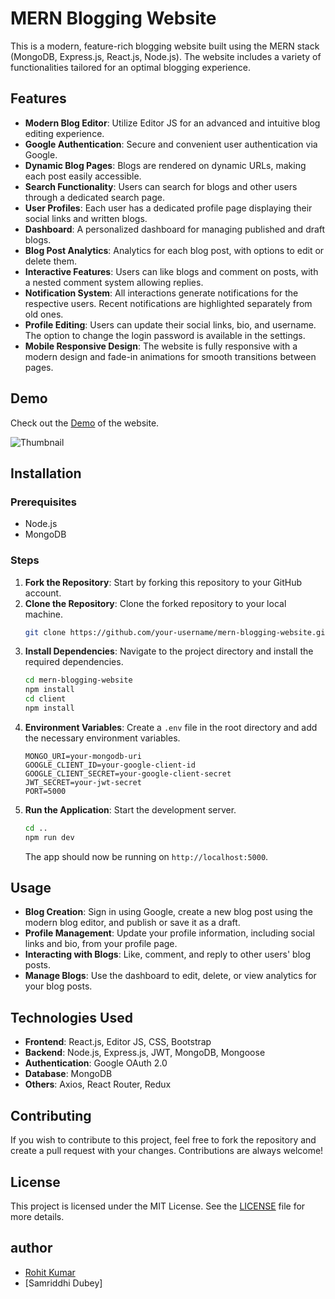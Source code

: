 # MERN Blogging Website

This is a modern, feature-rich blogging website built using the MERN stack (MongoDB, Express.js, React.js, Node.js). The website includes a variety of functionalities tailored for an optimal blogging experience.

## Features

- **Modern Blog Editor**: Utilize Editor JS for an advanced and intuitive blog editing experience.
- **Google Authentication**: Secure and convenient user authentication via Google.
- **Dynamic Blog Pages**: Blogs are rendered on dynamic URLs, making each post easily accessible.
- **Search Functionality**: Users can search for blogs and other users through a dedicated search page.
- **User Profiles**: Each user has a dedicated profile page displaying their social links and written blogs.
- **Dashboard**: A personalized dashboard for managing published and draft blogs.
- **Blog Post Analytics**: Analytics for each blog post, with options to edit or delete them.
- **Interactive Features**: Users can like blogs and comment on posts, with a nested comment system allowing replies.
- **Notification System**: All interactions generate notifications for the respective users. Recent notifications are highlighted separately from old ones.
- **Profile Editing**: Users can update their social links, bio, and username. The option to change the login password is available in the settings.
- **Mobile Responsive Design**: The website is fully responsive with a modern design and fade-in animations for smooth transitions between pages.

## Demo

Check out the [Demo](#) of the website.

![Thumbnail](#)

## Installation

### Prerequisites

- Node.js
- MongoDB

### Steps

1. **Fork the Repository**: Start by forking this repository to your GitHub account.
2. **Clone the Repository**: Clone the forked repository to your local machine.
    ```bash
    git clone https://github.com/your-username/mern-blogging-website.git
    ```
3. **Install Dependencies**: Navigate to the project directory and install the required dependencies.
    ```bash
    cd mern-blogging-website
    npm install
    cd client
    npm install
    ```
4. **Environment Variables**: Create a `.env` file in the root directory and add the necessary environment variables.
    ```plaintext
    MONGO_URI=your-mongodb-uri
    GOOGLE_CLIENT_ID=your-google-client-id
    GOOGLE_CLIENT_SECRET=your-google-client-secret
    JWT_SECRET=your-jwt-secret
    PORT=5000
    ```
5. **Run the Application**: Start the development server.
    ```bash
    cd ..
    npm run dev
    ```
   The app should now be running on `http://localhost:5000`.

## Usage

- **Blog Creation**: Sign in using Google, create a new blog post using the modern blog editor, and publish or save it as a draft.
- **Profile Management**: Update your profile information, including social links and bio, from your profile page.
- **Interacting with Blogs**: Like, comment, and reply to other users' blog posts.
- **Manage Blogs**: Use the dashboard to edit, delete, or view analytics for your blog posts.

## Technologies Used

- **Frontend**: React.js, Editor JS, CSS, Bootstrap
- **Backend**: Node.js, Express.js, JWT, MongoDB, Mongoose
- **Authentication**: Google OAuth 2.0
- **Database**: MongoDB
- **Others**: Axios, React Router, Redux

## Contributing

If you wish to contribute to this project, feel free to fork the repository and create a pull request with your changes. Contributions are always welcome!

## License

This project is licensed under the MIT License. See the [LICENSE](LICENSE) file for more details.

## author

- [Rohit Kumar](www.rohitsaraf.in)
- [Samriddhi Dubey]
